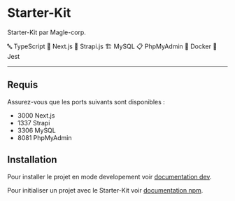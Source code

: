 # Starter-Kit

Starter-Kit par Magle-corp.

🔤 TypeScript  🚀 Next.js  🎩 Strapi.js  🏗 MySQL  📋 PhpMyAdmin  🐋 Docker 🧪 Jest

___

## Requis

Assurez-vous que les ports suivants sont disponibles :
- 3000 Next.js
- 1337 Strapi
- 3306 MySQL
- 8081 PhpMyAdmin

## Installation

Pour installer le projet en mode developement voir [documentation dev](/doc/README_DEV.md).

Pour initialiser un projet avec le Starter-Kit voir [documentation npm](/doc/README_NPM.md).

